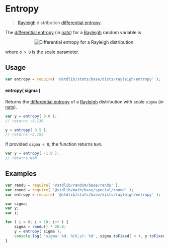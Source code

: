 <!--

@license Apache-2.0

Copyright (c) 2018 The Stdlib Authors.

Licensed under the Apache License, Version 2.0 (the "License");
you may not use this file except in compliance with the License.
You may obtain a copy of the License at

   http://www.apache.org/licenses/LICENSE-2.0

Unless required by applicable law or agreed to in writing, software
distributed under the License is distributed on an "AS IS" BASIS,
WITHOUT WARRANTIES OR CONDITIONS OF ANY KIND, either express or implied.
See the License for the specific language governing permissions and
limitations under the License.

-->

# Entropy

> [Rayleigh][rayleigh-distribution] distribution [differential entropy][entropy].

<!-- Section to include introductory text. Make sure to keep an empty line after the intro `section` element and another before the `/section` close. -->

<section class="intro">

The [differential entropy][entropy] (in [nats][nats]) for a [Rayleigh][rayleigh-distribution] random variable is

<!-- <equation class="equation" label="eq:rayleigh_entropy" align="center" raw="h\left( X \right) = 1+\ln \left({\frac {\sigma }{\sqrt {2}}}\right)+{\frac {\gamma }{2}}" alt="Differential entropy for a Rayleigh distribution."> -->

<div class="equation" align="center" data-raw-text="h\left( X \right) = 1+\ln \left({\frac {\sigma }{\sqrt {2}}}\right)+{\frac {\gamma }{2}}" data-equation="eq:rayleigh_entropy">
    <img src="https://cdn.jsdelivr.net/gh/stdlib-js/stdlib@7e0a95722efd9c771b129597380c63dc6715508b/lib/node_modules/@stdlib/stats/base/dists/rayleigh/entropy/docs/img/equation_rayleigh_entropy.svg" alt="Differential entropy for a Rayleigh distribution.">
    <br>
</div>

<!-- </equation> -->

where `σ > 0` is the scale parameter.

</section>

<!-- /.intro -->

<!-- Package usage documentation. -->

<section class="usage">

## Usage

```javascript
var entropy = require( '@stdlib/stats/base/dists/rayleigh/entropy' );
```

#### entropy( sigma )

Returns the [differential entropy][entropy] of a [Rayleigh][rayleigh-distribution] distribution with scale `sigma` (in [nats][nats]).

```javascript
var y = entropy( 9.0 );
// returns ~3.139

y = entropy( 3.5 );
// returns ~2.195
```

If provided `sigma < 0`, the function returns `NaN`.

```javascript
var y = entropy( -1.0 );
// returns NaN
```

</section>

<!-- /.usage -->

<!-- Package usage notes. Make sure to keep an empty line after the `section` element and another before the `/section` close. -->

<section class="notes">

</section>

<!-- /.notes -->

<!-- Package usage examples. -->

<section class="examples">

## Examples

<!-- eslint no-undef: "error" -->

```javascript
var randu = require( '@stdlib/random/base/randu' );
var round = require( '@stdlib/math/base/special/round' );
var entropy = require( '@stdlib/stats/base/dists/rayleigh/entropy' );

var sigma;
var y;
var i;

for ( i = 0; i < 10; i++ ) {
    sigma = randu() * 20.0;
    y = entropy( sigma );
    console.log( 'sigma: %d, h(X,v): %d', sigma.toFixed( 4 ), y.toFixed( 4 ) );
}
```

</section>

<!-- /.examples -->

<!-- Section to include cited references. If references are included, add a horizontal rule *before* the section. Make sure to keep an empty line after the `section` element and another before the `/section` close. -->

<section class="references">

</section>

<!-- /.references -->

<!-- Section for all links. Make sure to keep an empty line after the `section` element and another before the `/section` close. -->

<section class="links">

[rayleigh-distribution]: https://en.wikipedia.org/wiki/Student%27s_t-distribution

[entropy]: https://en.wikipedia.org/wiki/Entropy_%28information_theory%29

[nats]: https://en.wikipedia.org/wiki/Nat_%28unit%29

</section>

<!-- /.links -->
